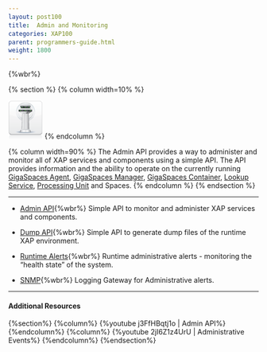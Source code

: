 ```yaml
---
layout: post100
title:  Admin and Monitoring
categories: XAP100
parent: programmers-guide.html
weight: 1800
---
```



{%wbr%}


{% section %}
{% column  width=10% %}

![space-document.png](/attachment_files/subject/MonitoringAndManagement.png)
{% endcolumn %}

{% column width=90% %}
The Admin API provides a way to administer and monitor all of XAP services and components using a simple API. The API provides information and the ability to operate on the currently running [GigaSpaces Agent](/product_overview/service-grid.html#gsa), [GigaSpaces Manager](/product_overview/service-grid.html#gsm), [GigaSpaces Container](/product_overview/service-grid.html#gsc), [Lookup Service](/product_overview/service-grid.html#lus), [Processing Unit](./the-processing-unit-overview.html) and Spaces.
{% endcolumn %}
{% endsection %}

<hr/>

- [Admin API](./administration-and-monitoring-api.html){%wbr%}
Simple API to monitor and administer XAP services and components.

- [Dump API](./dump.html){%wbr%}
Simple API to generate dump files of the runtime XAP environment.

- [Runtime Alerts](./administrative-alerts.html){%wbr%}
Runtime administrative alerts - monitoring the “health state” of the system.

- [SNMP](./snmp-connectivity-via-alert-logging-gateway.html){%wbr%}
Logging Gateway for Administrative alerts.


<hr/>

#### Additional Resources

{%section%}
{%column%}
{%youtube j3FfHBqtj1o | Admin API%}
{%endcolumn%}
{%column%}
{%youtube 2jI6Z1z4UrU | Administrative Events%}
{%endcolumn%}
{%endsection%}
